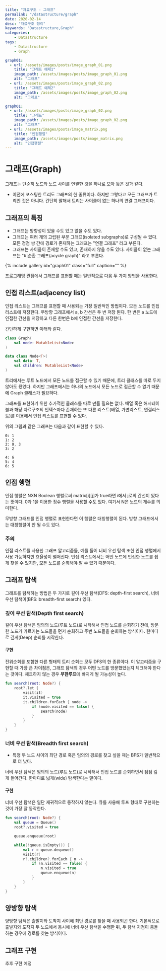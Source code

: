 ```yaml
---
title: "자료구조 - 그래프"
permalink: "/datastructure/graph"
date: 2020-02-14
desc: "자료구조 정리"
keywords: "Datastructure,Graph"
categories: 
    - Datastructure
tags: 
    - Datastructure 
    - Graph

graph01:
  - url: /assets/images/posts/image_graph_01.png
    title: "그래프 예제1"
    image_path: /assets/images/posts/image_graph_01.png
    alt: "그래프"
  - url: /assets/images/posts/image_graph_02.png
    title: "그래프 예제2"
    image_path: /assets/images/posts/image_graph_02.png
    alt: "그래프"

graph01:
  - url: /assets/images/posts/image_graph_02.png
    title: "그래프"
    image_path: /assets/images/posts/image_graph_02.png
    alt: "그래프"
  - url: /assets/images/posts/image_matrix.png
    title: "인접행렬"
    image_path: /assets/images/posts/image_matrix.png
    alt: "인접행렬"
---
```


# 그래프(Graph)

그래프는 단순히 노드와 노드 사이를 연결한 것을 하나로 모아 놓은 것과 같다.


* 이전에 포스팅한 트리도 그래프의 한 종류이다. 하지만 그렇다고 모든 그래프가 트리인 것은 아니다. 간단히 말해서 트리는 사이클이 없는 하나의 연결 그래프이다.

## 그래프의 특징

* 그래프는 방향성이 있을 수도 있고 없을 수도 있다.
* 그래프는 여러 개의 고립된 부분 그래프(isolated subgraphs)로 구성될 수 있다. 모든 정점 쌍 간에 경로가 존재하는 그래프는 "연결 그래프" 라고 부른다.
* 그래프는 사이클이 존재할 수도 있고, 존재하지 않을 수도 있다. 사이클이 없는 그래프는 "비순환 그래프(acycle graph)" 라고 부른다.

{% include gallery id="graph01" class="full" caption="" %}

프로그래밍 관점에서 그래프를 표현할 때는 일반적으로 다음 두 가지 방법을 사용한다.

## 인접 리스트(adjacency list)

인접 리스트는 그래프를 표현할 때 사용되는 가장 일반적인 방법이다. 모든 노드를 인접 리스트에 저장한다. 무방향 그래프에서 a, b 간선은 두 번 저장 된다. 한 번은 a 노드에 인접한 간선을 저장하고 다른 한번은 b에 인접한 간선을 저장한다.

간단하게 구현하면 아래와 같다.

```kotlin
class Graph(
    val node: MutableList<Node>
)

data class Node<T>(
    val data: T,
    val children: MutableList<Node>
)
```

트리에서는 루트 노드에서 모든 노드를 접근할 수 있기 때문에, 트리 클래스를 따로 두지 않아도 됬었다. 하지만 그래프에서는 하나의 노드에서 모든 노드로 접근할 수 없기 때문에 Graph 클래스가 필요하다.

그래프를 표현하기 위한 추가적인 클래스를 따로 만들 필요는 없다. 배열 혹은 해시테이블과 해당 자료구조의 인덱스마다 존재하는 또 다른 리스트(배열, 가변리스트, 연결리스트)를 이용해서 인접 리스트를 표현할 수 있다.

위의 그림과 같은 그래프는 다음과 같이 표현할 수 있다.

```
0: 1
1: 2
2: 0, 3
3: 2

4: 6
5: 4
6: 5
```

## 인접 행렬

인접 행렬은 NXN Boolean 행렬로써 matrix[i][j]가 true라면 i에서 j로의 간선이 있다는 뜻이다. 0과 1을 이용한 정수 행렬을 사용할 수도 있다. 여기서 N은 노드의 개수를 의미한다.

무방향 그래프를 인접 행렬로 표현한다면 이 행렬은 대칭행렬이 된다. 방향 그래프에서는 대칭행렬이 안 될 수도 있다.

### 주의

인접 리스트를 사용한 그래프 알고리즘들, 예를 들어 너비 우선 탐색 또한 인접 행렬에서 사용 가능하지만 효율성이 떨어진다. 인접 리스트에서는 어떤 노드에 인접한 노드를 쉽게 찾을 수 있지만, 모든 노드를 순회해야 알 수 있기 때문이다.

## 그래프 탐색

그래프를 탐색하는 방법은 두 가지로 깊이 우선 탐색(DFS: depth-first search), 너비 우선 탐색이(BFS: breadth-first search) 있다.

### 깊이 우선 탐색(Depth first search)

깊이 우선 탐색은 임의의 노드(루트 노드)로 시작해서 인접 노드를 순회하기 전에, 방문한 노드가 가르키는 노드들을 먼저 순회하고 주변 노드들을 순회하는 방식이다. 한마디로 깊게(Deep) 순회를 시작한다.

#### 구현

전위순회를 포함한 다른 형태의 트리 순회는 모두 DFS의 한 종류이다. 이 알고리즘을 구현할 때 가장 큰 차이점은, 그래프 탐색의 경우 어떤 노드를 방문했었는지 체크해야 한다는 것이다. 체크하지 않는 경우 <b>무한루프</b>에 빠지게 될 가능성이 높다.

```kotlin
fun search(root: Node?) {
    root?.let { 
        visit(it)
        it.visited = true
        it.children.forEach { node ->
            if (node.visited == false) {
                search(node)
            }
        }
    }
}
```

### 너비 우선 탐색(Breadth first search)

* 특정 두 노드 사이의 최단 경로 혹은 임의의 경로를 찾고 싶을 때는 BFS가 일반적으로 더 낫다.

너비 우선 탐색은 임의의 노드(루트 노드)로 시작해서 인접 노드를 순회하면서 점점 깊게 들어간다. 한마디로 넓게(wide) 탐색한다는 말이다.

#### 구현

너비 우선 탐색은 일단 재귀적으로 동작하지 않는다. 큐를 사용해 루프 형태로 구현하는 것이 가장 잘 동작한다.

```kotlin
fun search(root: Node?) {
    val queue = Queue()
    root?.visited = true

    queue.enqueue(root)

    while(!queue.isEmpty()) {
        val r = queue.dequeue()
        visit(r)
        r?.children?.forEach { n ->
            if (n.visited == false) {
                n.visited = true
                queue.enqueue(n)
            }
        }
    }
}
```

## 양방향 탐색

양방향 탐색은 출발지와 도착지 사이에 최단 경로를 찾을 때 사용되곤 한다. 기본적으로 출발지와 도착지 두 노드에서 동시에 너비 우선 탐색을 수행한 뒤, 두 탐색 지점이 충돌하는 경우에 경로를 찾는 방식이다.

## 그래프 구현

추후 구현 예정
